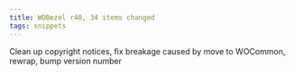 ```yaml
---
title: WOBezel r40, 34 items changed
tags: snippets
---
```


Clean up copyright notices, fix breakage caused by move to WOCommon, rewrap, bump version number
